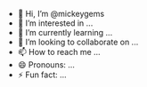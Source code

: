 - 👋 Hi, I’m @mickeygems
- 👀 I’m interested in ...
- 🌱 I’m currently learning ...
- 💞️ I’m looking to collaborate on ...
- 📫 How to reach me ...
- 😄 Pronouns: ...
- ⚡ Fun fact: ...

<!---
mickeygems/mickeygems is a ✨ special ✨ repository because its `README.md` (this file) appears on your GitHub profile.
You can click the Preview link to take a look at your changes.
--->
